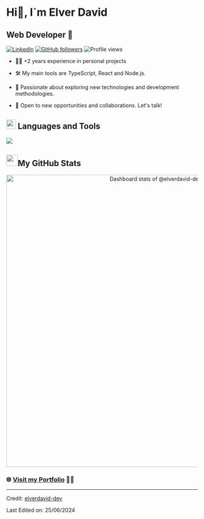 # Hi👋, I`m Elver David
## Web Developer 🚀

<!-- Section Badges -->
[![LinkedIn](https://img.shields.io/badge/Linkedin-%230077B5.svg?logo=linkedin&logoColor=white)](https://www.linkedin.com/in/elverdavid-dev/)
[![GitHub followers](https://img.shields.io/github/followers/elverdavid-dev?label=Follow&style=social)](https://github.com/elverdavid-dev)
![Profile views](https://komarev.com/ghpvc/?username=elverdavid-dev&label=Profile%20views&color=0e75b6&style=flat)


- 👨‍💻 +2 years experience in personal projects

- 🛠️ My main tools are TypeScript, React and Node.js.

- 🌱 Passionate about exploring new technologies and development methodologies.

- 🤝 Open to new opportunities and collaborations. Let's talk!

<!-- Section lenguages and tools -->

<h2>
<img src="https://media2.giphy.com/media/QssGEmpkyEOhBCb7e1/giphy.gif?cid=ecf05e47a0n3gi1bfqntqmob8g9aid1oyj2wr3ds3mg700bl&rid=giphy.gif" width ="25"> Languages and Tools
</h2>

  <a href="https://skillicons.dev">
    <img src="https://skillicons.dev/icons?i=ts,nextjs,tailwind,react,astro,nestjs,html,css,js,mongodb,&perline=8" />
  </a>


<!-- Section gitHub Stats-->
<h2>
 <img src="https://media.giphy.com/media/iY8CRBdQXODJSCERIr/giphy.gif" width="30">My GitHub Stats
</h2>
<a href="https://next.ossinsight.io/widgets/official/compose-user-dashboard-stats?user_id=91912264" target="_blank" style="display: block" align="center">
  <picture>
    <source media="(prefers-color-scheme: dark)" srcset="https://next.ossinsight.io/widgets/official/compose-user-dashboard-stats/thumbnail.png?user_id=91912264&image_size=auto&color_scheme=dark" width="771" height="auto">
    <img alt="Dashboard stats of @elverdavid-dev" src="https://next.ossinsight.io/widgets/official/compose-user-dashboard-stats/thumbnail.png?user_id=91912264&image_size=auto&color_scheme=light" width="771" height="auto">
  </picture>
</a>

### 🌐 [Visit my Portfolio](https://www.elvportafolio.website/) 🚀🌟

------
Credit: [elverdavid-dev](https://github.com/elverdavid-dev)

Last Edited on: 25/06/2024